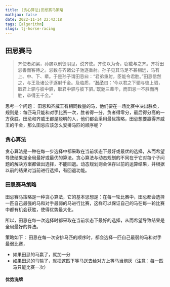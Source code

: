 ```yaml
---
title: ⌈贪心算法⌋田忌赛马策略
mathjax: false
date: 2022-11-14 22:43:18
tags: [algorithm]
slugs: tj-horse-racing
---
```




## 田忌赛马

> 齐使者如梁，孙膑以刑徒阴见，说齐使。齐使以为奇，窃载与之齐。齐将田忌善而客待之。忌数与齐诸公子驰逐重射。孙子见其马足不甚相远，马有上、中、下、辈。于是孙子谓田忌曰：“君弟重射，臣能令君胜。”田忌信然之，与王及诸公子逐射千金。及临质，“[孙子](https://baike.baidu.com/item/%E5%AD%99%E5%AD%90/1681?fromModule=lemma_inlink)曰：‘今以君之下驷与彼上驷，取君上驷与彼中驷，取君中驷与彼下驷。’既驰三辈毕，而田忌一不胜而再胜，卒得王千金。”


思考一个问题： 田忌和齐威王有相同数量的马，他们要在一场比赛中决出胜负，规则是：每匹马只能和对手比赛一次，胜者得一分，负者得零分，最后得分高的一方获胜。田忌和齐威王都是聪明的人，他们都会采用最优策略，田忌想要赢得齐威王的千金，那么田忌应该怎么安排马匹的顺序呢？

### 贪心算法

贪心算法是一种在每一步选择中都采取在当前状态下最好或最优的选择，从而希望导致结果是全局最好或最优的算法。贪心算法与动态规划的不同在于它对每个子问题的解决方案都做出选择，不能回退。动态规划则会保存以前的运算结果，并根据以前的结果对当前进行选择，有回退功能。

### 田忌赛马策略

田忌赛马策略是一种贪心算法，它的基本思想是：在每一轮比赛中，田忌都会选择一匹自己最强的马和对手最弱的马进行比赛，这样可以保证自己的马在每一轮比赛中都有机会获胜，使得优势最大化。

所以，田忌在每一次选择时都采取在当前状态下最好的选择，从而希望导致结果是全局最好的算法。

策略如下：
田忌在每一次安排马匹的顺序时，都会选择一匹自己最弱的马和对手最弱比赛，
- 如果田忌的马赢了，就加一分
- 如果田忌的马输了，就把这匹下等马送去给对方上等马当炮灰（注意：每一匹马只能比赛一次）

#### 优势洗牌
